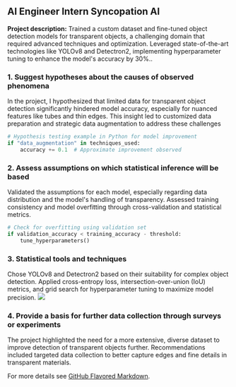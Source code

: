 ## AI Engineer Intern Syncopation AI

**Project description:** Trained a custom dataset and fine-tuned object detection models for transparent objects, a challenging domain that required advanced techniques and optimization. Leveraged state-of-the-art technologies like YOLOv8 and Detectron2, implementing hyperparameter tuning to enhance the model's accuracy by 30%..

### 1. Suggest hypotheses about the causes of observed phenomena

In the project, I hypothesized that limited data for transparent object detection significantly hindered model accuracy, especially for nuanced features like tubes and thin edges. This insight led to customized data preparation and strategic data augmentation to address these challenges

```python
# Hypothesis testing example in Python for model improvement
if "data_augmentation" in techniques_used:
    accuracy += 0.1  # Approximate improvement observed
```

### 2. Assess assumptions on which statistical inference will be based

Validated the assumptions for each model, especially regarding data distribution and the model's handling of transparency. Assessed training consistency and model overfitting through cross-validation and statistical metrics.

```python
# Check for overfitting using validation set
if validation_accuracy < training_accuracy - threshold:
    tune_hyperparameters()
```

### 3. Statistical tools and techniques

Chose YOLOv8 and Detectron2 based on their suitability for complex object detection. Applied cross-entropy loss, intersection-over-union (IoU) metrics, and grid search for hyperparameter tuning to maximize model precision.
<img src="images/transparent_object_model.jpg?raw=true"/>

### 4. Provide a basis for further data collection through surveys or experiments

The project highlighted the need for a more extensive, diverse dataset to improve detection of transparent objects further. Recommendations included targeted data collection to better capture edges and fine details in transparent materials.

For more details see [GitHub Flavored Markdown](https://guides.github.com/features/mastering-markdown/).
